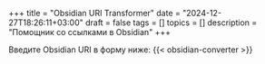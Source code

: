 +++
title = "Obsidian URI Transformer"
date = "2024-12-27T18:26:11+03:00"
draft = false
tags = []
topics = []
description = "Помощник со ссылками в Obsidian"
+++


Введите Obsidian URI в форму ниже:
{{< obsidian-converter >}}
